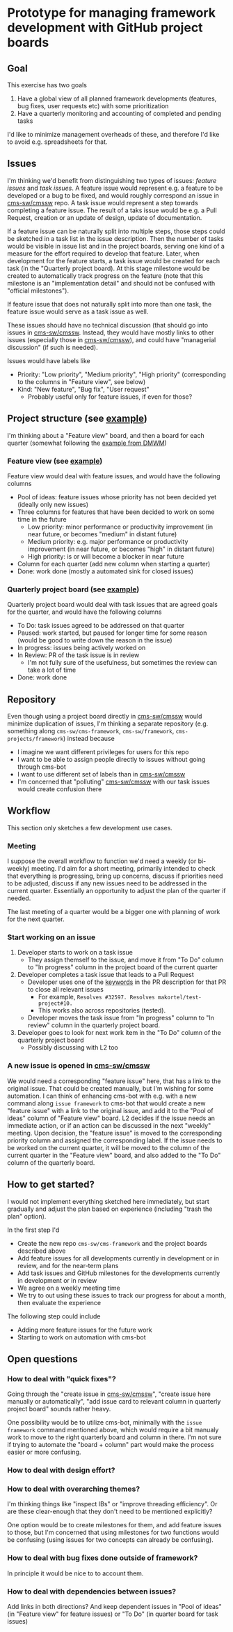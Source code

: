 # Prototype for managing framework development with GitHub project boards

## Goal

This exercise has two goals
1. Have a global view of all planned framework developments (features, bug fixes, user requests etc) with some prioritization
2. Have a quarterly monitoring and accounting of completed and pending tasks

I'd like to minimize management overheads of these, and therefore I'd like to avoid e.g. spreadsheets for that.

## Issues

I'm thinking we'd benefit from distinguishing two types of issues: _feature issues_ and _task issues_.
A feature issue would represent e.g. a feature to be developed or a bug to be fixed, and would roughly correspond an issue in [cms-sw/cmssw](https://github.com/cms-sw/cmssw/issues) repo.
A task issue would represent a step towards completing a feature issue.
The result of a taks issue would be e.g. a Pull Request, creation or an update of design, update of documentation.

If a feature issue can be naturally split into multiple steps, those steps could be sketched in a task list in the issue description. Then the number of tasks would be visible in issue list and in the project boards, serving one kind of a measure for the effort required to develop that feature. Later, when development for the feature starts, a task issue would be created for each task (in the "Quarterly project board). At this stage milestone would be created to automatically track progress on the feature (note that this milestone is an "implementation detail" and should not be confused with "official milestones").

If feature issue that does not naturally split into more than one task, the feature issue would serve as a task issue as well. 

These issues should have no technical discussion (that should go into issues in [cms-sw/cmssw](https://github.com/cms-sw/cmssw).
Instead, they would have mostly links to other issues (especially those in [cms-sw/cmssw](https://github.com/cms-sw/cmssw)), and could have "managerial discussion" (if such is needed).

Issues would have labels like
* Priority: "Low priority", "Medium priority", "High priority" (corresponding to the columns in "Feature view", see below)
* Kind: "New feature", "Bug fix", "User request"
  * Probably useful only for feature issues, if even for those?

## Project structure (see [example](https://github.com/makortel/test-project/projects))

I'm thinking about a "Feature view" board, and then a board for each quarter (somewhat following the [example from DMWM](https://github.com/dmwm/WMCore/projects/11))

### Feature view (see [example](https://github.com/makortel/test-project/projects/1))

Feature view would deal with feature issues, and would have the following columns
* Pool of ideas: feature issues whose priority has not been decided yet (ideally only new issues)
* Three columns for features that have been decided to work on some time in the future
  * Low priority: minor performance or productivity improvement (in near future, or becomes "medium" in distant future)
  * Medium priority: e.g. major performance or productivity improvement (in near future, or becomes "high" in distant future)
  * High priority: is or will become a blocker in near future
* Column for each quarter (add new column when starting a quarter)
* Done: work done (mostly a automated sink for closed issues)

### Quarterly project board (see [example](https://github.com/makortel/test-project/projects/2))

Quarterly project board would deal with task issues that are agreed goals for the quarter, and would have the following columns
* To Do: task issues agreed to be addressed on that quarter
* Paused: work started, but paused for longer time for some reason (would be good to write down the reason in the issue)
* In progress: issues being actively worked on
* In Review: PR of the task issue is in review
  * I'm not fully sure of the usefulness, but sometimes the review can take a lot of time
* Done: work done

## Repository

Even though using a project board directly in [cms-sw/cmssw](https://github.com/cms-sw/cmssw/) would minimize duplication of issues, I'm thinking a separate repository (e.g. something along `cms-sw/cms-framework`, `cms-sw/framework`, `cms-projects/framework`) instead because
* I imagine we want different privileges for users for this repo
* I want to be able to assign people directly to issues without going through cms-bot
* I want to use different set of labels than in [cms-sw/cmssw](https://github.com/cms-sw/cmssw/)
* I'm concerned that "polluting" [cms-sw/cmssw](https://github.com/cms-sw/cmssw/issues) with our task issues would create confusion there


## Workflow

This section only sketches a few development use cases.

### Meeting

I suppose the overall workflow to function we'd need a weekly (or bi-weekly) meeting. I'd aim for a short meeting, primarily intended to check that everything is progressing, bring up concerns, discuss if priorities need to be adjusted, discuss if any new issues need to be addressed in the current quarter. Essentially an opportunity to adjust the plan of the quarter if needed. 

The last meeting of a quarter would be a bigger one with planning of work for the next quarter.

### Start working on an issue

1. Developer starts to work on a task issue
   * They assign themself to the issue, and move it from "To Do" column to "In progress" column in the project board of the current quarter
2. Developer completes a task issue that leads to a Pull Request
   * Developer uses one of the [keywords](https://docs.github.com/en/github/managing-your-work-on-github/linking-a-pull-request-to-an-issue#linking-a-pull-request-to-an-issue-using-a-keyword) in the PR description for that PR to close all relevant issues
     * For example, `Resolves #32597. Resolves makortel/test-project#10.`
     * This works also across repositories (tested).
   * Developer moves the task issue from "In progress" column to "In review" column in the quarterly project board.
3. Developer goes to look for next work item in the "To Do" column of the quarterly project board
   * Possibly discussing with L2 too

### A new issue is opened in [cms-sw/cmssw](https://github.com/cms-sw/cmssw)

We would need a corresponding "feature issue" here, that has a link to the original issue.
That could be created manually, but I'm wishing for some automation.
I can think of enhancing cms-bot with e.g. with a new command along `issue framework` to cms-bot that would create a new "feature issue" with a link to the original issue, and add it to the "Pool of ideas" column of "Feature view" board.
L2 decides if the issue needs an immediate action, or if an action can be discussed in the next "weekly" meeting.
Upon decision, the "feature issue" is moved to the corresponding priority column and assigned the corresponding label.
If the issue needs to be worked on the current quarter, it will be moved to the column of the current quarter in the "Feature view" board, and also added to the "To Do" column of the quarterly board.

## How to get started?

I would not implement everything sketched here immediately, but start gradually and adjust the plan based on experience (including "trash the plan" option).

In the first step I'd
* Create the new repo `cms-sw/cms-framework` and the project boards described above
* Add feature issues for all developments currently in development or in review, and for the near-term plans
* Add task issues and GitHub milestones for the developments currently in development or in review
* We agree on a weekly meeting time
* We try to out using these issues to track our progress for about a month, then evaluate the experience

The following step could include
* Adding more feature issues for the future work
* Starting to work on automation with cms-bot

## Open questions

### How to deal with "quick fixes"?

Going through the "create issue in [cms-sw/cmssw](https://github.com/cms-sw/cmssw)", "create issue here manually or automatically", "add issue card to relevant column in quarterly project board" sounds rather heavy.

One possibility would be to utilize cms-bot, minimally with the `issue framework` command mentioned above, which would require a bit manualy work to move to the right quarterly board and column in there. I'm not sure if trying to automate the "board + column" part would make the process easier or more confusing.

### How to deal with design effort?

### How to deal with overarching themes?

I'm thinking things like "inspect IBs" or "improve threading efficiency". Or are these clear-enough that they don't need to be mentioned explicitly?

One option would be to create milestones for them, and add feature issues to those, but I'm concerned that using milestones for two functions would be confusing (using issues for two concepts can already be confusing).

### How to deal with bug fixes done outside of framework?

In principle it would be nice to to account them.

### How to deal with dependencies between issues?

Add links in both directions? And keep dependent issues in "Pool of ideas" (in "Feature view" for feature issues) or "To Do" (in quarter board for task issues)
